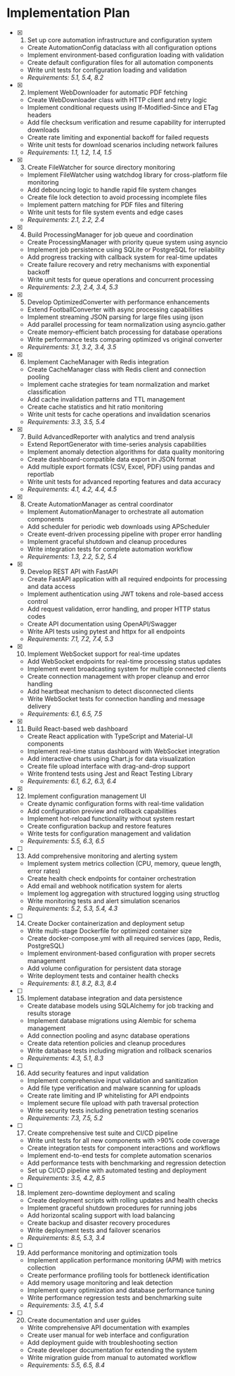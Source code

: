 # Implementation Plan

- [x] 1. Set up core automation infrastructure and configuration system

  - Create AutomationConfig dataclass with all configuration options
  - Implement environment-based configuration loading with validation
  - Create default configuration files for all automation components
  - Write unit tests for configuration loading and validation
  - _Requirements: 5.1, 5.4, 8.2_

- [x] 2. Implement WebDownloader for automatic PDF fetching

  - Create WebDownloader class with HTTP client and retry logic
  - Implement conditional requests using If-Modified-Since and ETag headers
  - Add file checksum verification and resume capability for interrupted downloads
  - Create rate limiting and exponential backoff for failed requests
  - Write unit tests for download scenarios including network failures
  - _Requirements: 1.1, 1.2, 1.4, 1.5_

- [x] 3. Create FileWatcher for source directory monitoring

  - Implement FileWatcher using watchdog library for cross-platform file monitoring
  - Add debouncing logic to handle rapid file system changes
  - Create file lock detection to avoid processing incomplete files
  - Implement pattern matching for PDF files and filtering
  - Write unit tests for file system events and edge cases
  - _Requirements: 2.1, 2.2, 2.4_

- [x] 4. Build ProcessingManager for job queue and coordination

  - Create ProcessingManager with priority queue system using asyncio
  - Implement job persistence using SQLite or PostgreSQL for reliability
  - Add progress tracking with callback system for real-time updates
  - Create failure recovery and retry mechanisms with exponential backoff
  - Write unit tests for queue operations and concurrent processing
  - _Requirements: 2.3, 2.4, 3.4, 5.3_

- [x] 5. Develop OptimizedConverter with performance enhancements

  - Extend FootballConverter with async processing capabilities
  - Implement streaming JSON parsing for large files using ijson
  - Add parallel processing for team normalization using asyncio.gather
  - Create memory-efficient batch processing for database operations
  - Write performance tests comparing optimized vs original converter
  - _Requirements: 3.1, 3.2, 3.4, 3.5_

- [x] 6. Implement CacheManager with Redis integration

  - Create CacheManager class with Redis client and connection pooling
  - Implement cache strategies for team normalization and market classification
  - Add cache invalidation patterns and TTL management
  - Create cache statistics and hit ratio monitoring
  - Write unit tests for cache operations and invalidation scenarios
  - _Requirements: 3.3, 3.5, 5.4_

- [x] 7. Build AdvancedReporter with analytics and trend analysis

  - Extend ReportGenerator with time-series analysis capabilities
  - Implement anomaly detection algorithms for data quality monitoring
  - Create dashboard-compatible data export in JSON format
  - Add multiple export formats (CSV, Excel, PDF) using pandas and reportlab
  - Write unit tests for advanced reporting features and data accuracy
  - _Requirements: 4.1, 4.2, 4.4, 4.5_

- [x] 8. Create AutomationManager as central coordinator

  - Implement AutomationManager to orchestrate all automation components
  - Add scheduler for periodic web downloads using APScheduler
  - Create event-driven processing pipeline with proper error handling
  - Implement graceful shutdown and cleanup procedures
  - Write integration tests for complete automation workflow
  - _Requirements: 1.3, 2.2, 5.2, 5.4_

- [x] 9. Develop REST API with FastAPI

  - Create FastAPI application with all required endpoints for processing and data access
  - Implement authentication using JWT tokens and role-based access control
  - Add request validation, error handling, and proper HTTP status codes
  - Create API documentation using OpenAPI/Swagger
  - Write API tests using pytest and httpx for all endpoints
  - _Requirements: 7.1, 7.2, 7.4, 5.3_

- [x] 10. Implement WebSocket support for real-time updates

  - Add WebSocket endpoints for real-time processing status updates
  - Implement event broadcasting system for multiple connected clients
  - Create connection management with proper cleanup and error handling
  - Add heartbeat mechanism to detect disconnected clients
  - Write WebSocket tests for connection handling and message delivery
  - _Requirements: 6.1, 6.5, 7.5_

- [x] 11. Build React-based web dashboard

  - Create React application with TypeScript and Material-UI components
  - Implement real-time status dashboard with WebSocket integration
  - Add interactive charts using Chart.js for data visualization
  - Create file upload interface with drag-and-drop support
  - Write frontend tests using Jest and React Testing Library
  - _Requirements: 6.1, 6.2, 6.3, 6.4_

- [x] 12. Implement configuration management UI

  - Create dynamic configuration forms with real-time validation
  - Add configuration preview and rollback capabilities
  - Implement hot-reload functionality without system restart
  - Create configuration backup and restore features
  - Write tests for configuration management and validation
  - _Requirements: 5.5, 6.3, 6.5_

- [ ] 13. Add comprehensive monitoring and alerting system

  - Implement system metrics collection (CPU, memory, queue length, error rates)
  - Create health check endpoints for container orchestration
  - Add email and webhook notification system for alerts
  - Implement log aggregation with structured logging using structlog
  - Write monitoring tests and alert simulation scenarios
  - _Requirements: 5.2, 5.3, 5.4, 4.3_

- [ ] 14. Create Docker containerization and deployment setup

  - Write multi-stage Dockerfile for optimized container size
  - Create docker-compose.yml with all required services (app, Redis, PostgreSQL)
  - Implement environment-based configuration with proper secrets management
  - Add volume configuration for persistent data storage
  - Write deployment tests and container health checks
  - _Requirements: 8.1, 8.2, 8.3, 8.4_

- [ ] 15. Implement database integration and data persistence

  - Create database models using SQLAlchemy for job tracking and results storage
  - Implement database migrations using Alembic for schema management
  - Add connection pooling and async database operations
  - Create data retention policies and cleanup procedures
  - Write database tests including migration and rollback scenarios
  - _Requirements: 4.3, 5.1, 8.3_

- [ ] 16. Add security features and input validation

  - Implement comprehensive input validation and sanitization
  - Add file type verification and malware scanning for uploads
  - Create rate limiting and IP whitelisting for API endpoints
  - Implement secure file upload with path traversal protection
  - Write security tests including penetration testing scenarios
  - _Requirements: 7.3, 7.5, 5.2_

- [ ] 17. Create comprehensive test suite and CI/CD pipeline

  - Write unit tests for all new components with >90% code coverage
  - Create integration tests for component interactions and workflows
  - Implement end-to-end tests for complete automation scenarios
  - Add performance tests with benchmarking and regression detection
  - Set up CI/CD pipeline with automated testing and deployment
  - _Requirements: 3.5, 4.2, 8.5_

- [ ] 18. Implement zero-downtime deployment and scaling

  - Create deployment scripts with rolling updates and health checks
  - Implement graceful shutdown procedures for running jobs
  - Add horizontal scaling support with load balancing
  - Create backup and disaster recovery procedures
  - Write deployment tests and failover scenarios
  - _Requirements: 8.5, 5.3, 3.4_

- [ ] 19. Add performance monitoring and optimization tools

  - Implement application performance monitoring (APM) with metrics collection
  - Create performance profiling tools for bottleneck identification
  - Add memory usage monitoring and leak detection
  - Implement query optimization and database performance tuning
  - Write performance regression tests and benchmarking suite
  - _Requirements: 3.5, 4.1, 5.4_

- [ ] 20. Create documentation and user guides
  - Write comprehensive API documentation with examples
  - Create user manual for web interface and configuration
  - Add deployment guide with troubleshooting section
  - Create developer documentation for extending the system
  - Write migration guide from manual to automated workflow
  - _Requirements: 5.5, 6.5, 8.4_
